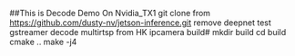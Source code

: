 ##This is Decode Demo On Nvidia_TX1
  git clone from https://github.com/dusty-nv/jetson-inference.git
  remove deepnet test 
  gstreamer decode multirtsp from HK ipcamera
  build#
  mkdir build
  cd build
  cmake ..
  make -j4

